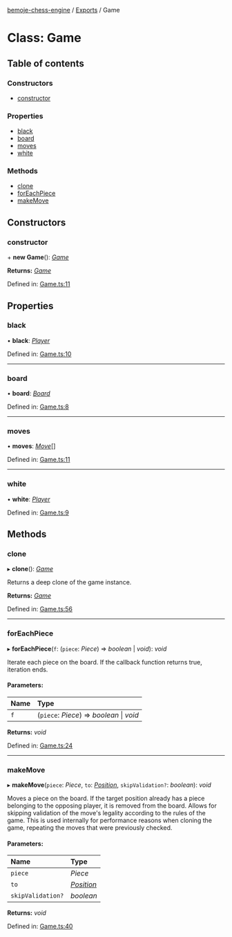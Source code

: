 [bemoje-chess-engine](../README.md) / [Exports](../modules.md) / Game

# Class: Game

## Table of contents

### Constructors

- [constructor](game.md#constructor)

### Properties

- [black](game.md#black)
- [board](game.md#board)
- [moves](game.md#moves)
- [white](game.md#white)

### Methods

- [clone](game.md#clone)
- [forEachPiece](game.md#foreachpiece)
- [makeMove](game.md#makemove)

## Constructors

### constructor

\+ **new Game**(): [*Game*](game.md)

**Returns:** [*Game*](game.md)

Defined in: [Game.ts:11](https://github.com/bemoje/chess/blob/57afc4d/src/Game.ts#L11)

## Properties

### black

• **black**: [*Player*](player.md)

Defined in: [Game.ts:10](https://github.com/bemoje/chess/blob/57afc4d/src/Game.ts#L10)

___

### board

• **board**: [*Board*](board.md)

Defined in: [Game.ts:8](https://github.com/bemoje/chess/blob/57afc4d/src/Game.ts#L8)

___

### moves

• **moves**: [*Move*](move.md)[]

Defined in: [Game.ts:11](https://github.com/bemoje/chess/blob/57afc4d/src/Game.ts#L11)

___

### white

• **white**: [*Player*](player.md)

Defined in: [Game.ts:9](https://github.com/bemoje/chess/blob/57afc4d/src/Game.ts#L9)

## Methods

### clone

▸ **clone**(): [*Game*](game.md)

Returns a deep clone of the game instance.

**Returns:** [*Game*](game.md)

Defined in: [Game.ts:56](https://github.com/bemoje/chess/blob/57afc4d/src/Game.ts#L56)

___

### forEachPiece

▸ **forEachPiece**(`f`: (`piece`: *Piece*) => *boolean* \| *void*): *void*

Iterate each piece on the board.
If the callback function returns true, iteration ends.

#### Parameters:

Name | Type |
:------ | :------ |
`f` | (`piece`: *Piece*) => *boolean* \| *void* |

**Returns:** *void*

Defined in: [Game.ts:24](https://github.com/bemoje/chess/blob/57afc4d/src/Game.ts#L24)

___

### makeMove

▸ **makeMove**(`piece`: *Piece*, `to`: [*Position*](position.md), `skipValidation?`: *boolean*): *void*

Moves a piece on the board.
If the target position already has a piece belonging to the opposing player, it is removed from the board.
Allows for skipping validation of the move's legality according to the rules of the game. This is used internally
for performance reasons when cloning the game, repeating the moves that were previously checked.

#### Parameters:

Name | Type |
:------ | :------ |
`piece` | *Piece* |
`to` | [*Position*](position.md) |
`skipValidation?` | *boolean* |

**Returns:** *void*

Defined in: [Game.ts:40](https://github.com/bemoje/chess/blob/57afc4d/src/Game.ts#L40)
